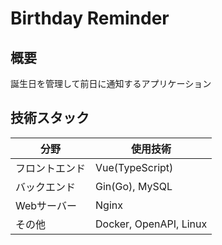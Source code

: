 # Birthday Reminder

## 概要
誕生日を管理して前日に通知するアプリケーション

## 技術スタック
| 分野 | 使用技術 |
| ---- | ---- |
| フロントエンド | Vue(TypeScript) |
| バックエンド | Gin(Go), MySQL |
| Webサーバー | Nginx |
| その他 | Docker, OpenAPI, Linux |
